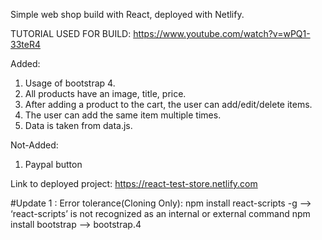 Simple web shop build with React, deployed with Netlify.

TUTORIAL USED FOR BUILD: https://www.youtube.com/watch?v=wPQ1-33teR4

 Added:
   1.	Usage of bootstrap 4.
   2.	All products have an image, title, price.
   3.	After adding a product to the cart, the user can add/edit/delete items.
   4.	The user can add the same item multiple times.
   5.	Data is taken from data.js.
  
  Not-Added: 
   1. Paypal button
   
 Link to deployed project: 
   https://react-test-store.netlify.com

#Update 1 : Error tolerance(Cloning Only):
   npm install react-scripts -g --> ‘react-scripts’ is not recognized as an internal or external command
   npm install bootstrap --> bootstrap.4
